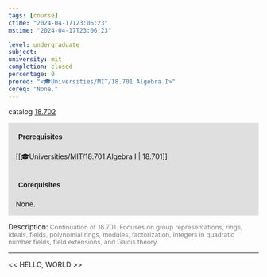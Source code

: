 ```yaml
---
tags: [course]
ctime: "2024-04-17T23:06:23"
mstime: "2024-04-17T23:06:23"

level: undergraduate
subject: 
university: mit
completion: closed
percentage: 0
prereq: "<🎓Universities/MIT/18.701 Algebra I>"
coreq: "None."
---
```


catalog [18.702](http://student.mit.edu/catalog/m18b.html#18.702)

<span style="display: block; padding: 15px; background-color: rgb(100, 100, 100, 0.2);"><font id="m_prereq1772_0" style="display: block; font-family: Arial, sans-serif; font-weight: bold; padding: 5px">Prerequisites</font><br><span id="prereq1772_0">[[🎓Universities/MIT/18.701 Algebra I | 18.701]]</span></span>
<span style="display: block; padding: 15px; background-color: rgb(100, 100, 100, 0.2);"><font id="m_coreq1772_0" style="display: block; font-family: Arial, sans-serif; font-weight: bold; padding: 5px">Corequisites</font><br><span id="coreq1772_0">None.</span></span>

<font style="">Description:</font>
<font style="color: grey; font-size: 0.8rem;">Continuation of 18.701. Focuses on group representations, rings, ideals, fields, polynomial rings, modules, factorization, integers in quadratic number fields, field extensions, and Galois theory.</font>



---

<< HELLO, WORLD >>

